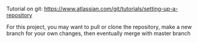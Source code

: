Tutorial on git:
https://www.atlassian.com/git/tutorials/setting-up-a-repository

For this project, you may want to pull or clone the repository, make a new branch for your own changes, then eventually merge
with master branch
